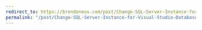 ```yaml
---
redirect_to: https://brendoneus.com/post/Change-SQL-Server-Instance-for-Visual-Studio-Database-Project/
permalink: "/post/Change-SQL-Server-Instance-for-Visual-Studio-Database-Project/"
---
```


